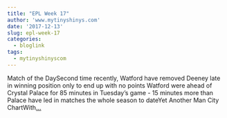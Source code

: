 ```yaml
---
title: "EPL Week 17"
author: 'www.mytinyshinys.com'
date: '2017-12-13'
slug: epl-week-17
categories:
  - bloglink
tags:
  - mytinyshinyscom
---
```


Match of the DaySecond time recently, Watford have removed Deeney late in winning position only to end up with no points Watford were ahead of Crystal Palace for 85 minutes in Tuesday’s game - 15 minutes more than Palace have led in matches the whole season to dateYet Another Man City ChartWith[... <i class="fas fa-external-link-alt"></i>](https://www.mytinyshinys.com/2017/12/13/epl-week-17/)

